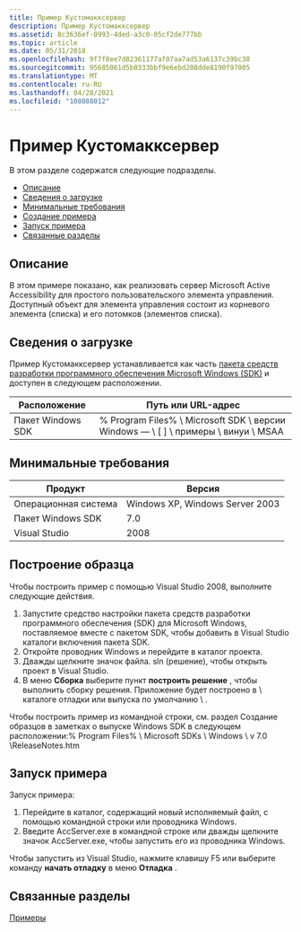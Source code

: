 ```yaml
---
title: Пример Кустомакксервер
description: Пример Кустомакксервер
ms.assetid: 8c3636ef-0993-4ded-a3c0-05cf2de777bb
ms.topic: article
ms.date: 05/31/2018
ms.openlocfilehash: 9f7f8ee7d82361177af07aa7ad53a6137c39bc38
ms.sourcegitcommit: 95685061d5b0333bbf9e6ebd208dde8190f97005
ms.translationtype: MT
ms.contentlocale: ru-RU
ms.lasthandoff: 04/28/2021
ms.locfileid: "108088012"
---
```

# <a name="customaccserver-sample"></a>Пример Кустомакксервер

В этом разделе содержатся следующие подразделы.

-   [Описание](#description)
-   [Сведения о загрузке](#download-information)
-   [Минимальные требования](#minimum-requirements)
-   [Создание примера](#building-the-sample)
-   [Запуск примера](#running-the-sample)
-   [Связанные разделы](#related-topics)

## <a name="description"></a>Описание

В этом примере показано, как реализовать сервер Microsoft Active Accessibility для простого пользовательского элемента управления. Доступный объект для элемента управления состоит из корневого элемента (списка) и его потомков (элементов списка).

## <a name="download-information"></a>Сведения о загрузке

Пример Кустомакксервер устанавливается как часть [пакета средств разработки программного обеспечения Microsoft Windows (SDK)](https://msdn.microsoft.com/windowsvista/bb980924.aspx) и доступен в следующем расположении.



| Расположение    | Путь или URL-адрес                                                                           |
|-------------|------------------------------------------------------------------------------------|
| Пакет Windows SDK | % Program Files% \\ Microsoft SDK \\ версии Windows — \\ \[ \] \\ примеры \\ винуи \\ MSAA |



 

## <a name="minimum-requirements"></a>Минимальные требования



| Продукт          | Версия                         |
|------------------|---------------------------------|
| Операционная система | Windows XP, Windows Server 2003 |
| Пакет Windows SDK      | 7.0                             |
| Visual Studio    | 2008                            |



 

## <a name="building-the-sample"></a>Построение образца

Чтобы построить пример с помощью Visual Studio 2008, выполните следующие действия.

1.  Запустите средство настройки пакета средств разработки программного обеспечения (SDK) для Microsoft Windows, поставляемое вместе с пакетом SDK, чтобы добавить в Visual Studio каталоги включения пакета SDK.
2.  Откройте проводник Windows и перейдите в каталог проекта.
3.  Дважды щелкните значок файла. sln (решение), чтобы открыть проект в Visual Studio.
4.  В меню **Сборка** выберите пункт **построить решение** , чтобы выполнить сборку решения. Приложение будет построено в \\ каталоге отладки или выпуска по умолчанию \\ .

Чтобы построить пример из командной строки, см. раздел Создание образцов в заметках о выпуске Windows SDK в следующем расположении:% Program Files% \\ Microsoft SDKs \\ Windows \\ v 7.0 \\ReleaseNotes.htm

## <a name="running-the-sample"></a>Запуск примера

Запуск примера:

1.  Перейдите в каталог, содержащий новый исполняемый файл, с помощью командной строки или проводника Windows.
2.  Введите AccServer.exe в командной строке или дважды щелкните значок AccServer.exe, чтобы запустить его из проводника Windows.

Чтобы запустить из Visual Studio, нажмите клавишу F5 или выберите команду **начать отладку** в меню **Отладка** .

## <a name="related-topics"></a>Связанные разделы

<dl> <dt>

[Примеры](samples.md)
</dt> </dl>

 

 





